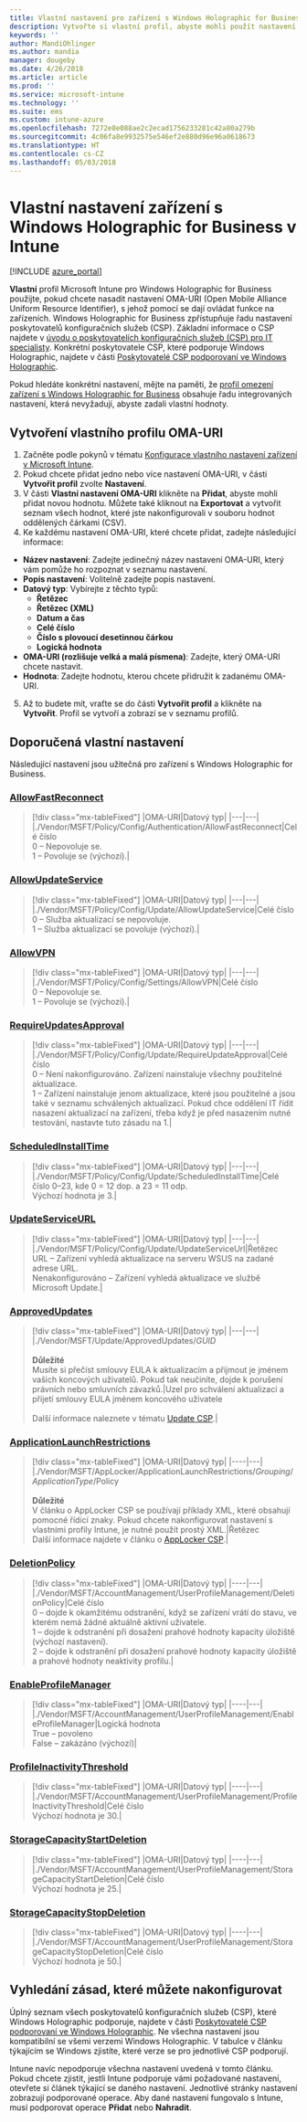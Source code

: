 ```yaml
---
title: Vlastní nastavení pro zařízení s Windows Holographic for Business v Microsoft Intune – Azure | Microsoft Docs
description: Vytvořte si vlastní profil, abyste mohli použít nastavení OMA-URI pro zařízení s Windows Holographic for Business v Microsoft Intune. Můžete nakonfigurovat nastavení poskytovatele služeb konfigurace zásad (CSP) AllowFastReconnect, AllowVPN, AllowUpdateService, UpdateServiceURL, RequireUpdatesApproval, ApprovedUpdates a ApplicationLaunchRestrictions.
keywords: ''
author: MandiOhlinger
ms.author: mandia
manager: dougeby
ms.date: 4/26/2018
ms.article: article
ms.prod: ''
ms.service: microsoft-intune
ms.technology: ''
ms.suite: ems
ms.custom: intune-azure
ms.openlocfilehash: 7272e8e088ae2c2ecad1756233281c42a80a279b
ms.sourcegitcommit: 4c06fa8e9932575e546ef2e880d96e96a0618673
ms.translationtype: HT
ms.contentlocale: cs-CZ
ms.lasthandoff: 05/03/2018
---
```

# <a name="custom-device-settings-for-devices-running-windows-holographic-for-business-in-intune"></a>Vlastní nastavení zařízení s Windows Holographic for Business v Intune

[!INCLUDE [azure_portal](./includes/azure_portal.md)]

 **Vlastní** profil Microsoft Intune pro Windows Holographic for Business použijte, pokud chcete nasadit nastavení OMA-URI (Open Mobile Alliance Uniform Resource Identifier), s jehož pomocí se dají ovládat funkce na zařízeních. Windows Holographic for Business zpřístupňuje řadu nastavení poskytovatelů konfiguračních služeb (CSP). Základní informace o CSP najdete v [úvodu o poskytovatelích konfiguračních služeb (CSP) pro IT specialisty](https://technet.microsoft.com/itpro/windows/manage/how-it-pros-can-use-configuration-service-providers). Konkrétní poskytovatele CSP, které podporuje Windows Holographic, najdete v části [Poskytovatelé CSP podporovaní ve Windows Holographic](https://docs.microsoft.com/windows/client-management/mdm/configuration-service-provider-reference#hololens).

Pokud hledáte konkrétní nastavení, mějte na paměti, že [profil omezení zařízení s Windows Holographic for Business](device-restrictions-windows-holographic.md) obsahuje řadu integrovaných nastavení, která nevyžadují, abyste zadali vlastní hodnoty.

## <a name="create-the-custom-oma-uri-profile"></a>Vytvoření vlastního profilu OMA-URI

1. Začněte podle pokynů v tématu [Konfigurace vlastního nastavení zařízení v Microsoft Intune](custom-settings-configure.md).
2. Pokud chcete přidat jedno nebo více nastavení OMA-URI, v části **Vytvořit profil** zvolte **Nastavení**.
3. V části **Vlastní nastavení OMA-URI** klikněte na **Přidat**, abyste mohli přidat novou hodnotu. Můžete také kliknout na **Exportovat** a vytvořit seznam všech hodnot, které jste nakonfigurovali v souboru hodnot oddělených čárkami (CSV).
4. Ke každému nastavení OMA-URI, které chcete přidat, zadejte následující informace:
  - **Název nastavení**: Zadejte jedinečný název nastavení OMA-URI, který vám pomůže ho rozpoznat v seznamu nastavení.
  - **Popis nastavení**: Volitelně zadejte popis nastavení.
  - **Datový typ**: Vybírejte z těchto typů:
    - **Řetězec**
    - **Řetězec (XML)**
    - **Datum a čas**
    - **Celé číslo**
    - **Číslo s plovoucí desetinnou čárkou**
    - **Logická hodnota**
  - **OMA-URI (rozlišuje velká a malá písmena)**: Zadejte, který OMA-URI chcete nastavit.
  - **Hodnota**: Zadejte hodnotu, kterou chcete přidružit k zadanému OMA-URI.
5. Až to budete mít, vraťte se do části **Vytvořit profil** a klikněte na **Vytvořit**. Profil se vytvoří a zobrazí se v seznamu profilů.

## <a name="recommended-custom-settings"></a>Doporučená vlastní nastavení

Následující nastavení jsou užitečná pro zařízení s Windows Holographic for Business.

### <a name="allowfastreconnecthttpsdocsmicrosoftcomwindowsclient-managementmdmpolicy-csp-authenticationauthentication-allowfastreconnect"></a>[AllowFastReconnect](https://docs.microsoft.com/windows/client-management/mdm/policy-csp-authentication#authentication-allowfastreconnect)

> [!div class="mx-tableFixed"]
> |OMA-URI|Datový typ|
> |---|---|
> |./Vendor/MSFT/Policy/Config/Authentication/AllowFastReconnect|Celé číslo<br/>0 – Nepovoluje se.<br/>1 – Povoluje se (výchozí).|

### <a name="allowupdateservicehttpsdocsmicrosoftcomwindowsclient-managementmdmpolicy-csp-updateupdate-allowupdateservice"></a>[AllowUpdateService](https://docs.microsoft.com/windows/client-management/mdm/policy-csp-update#update-allowupdateservice)

> [!div class="mx-tableFixed"]
> |OMA-URI|Datový typ|
> |---|---|
> |./Vendor/MSFT/Policy/Config/Update/AllowUpdateService|Celé číslo<br/>0 – Služba aktualizací se nepovoluje. <br/>1 – Služba aktualizací se povoluje (výchozí).|

### <a name="allowvpnhttpsdocsmicrosoftcomwindowsclient-managementmdmpolicy-csp-settingssettings-allowvpn"></a>[AllowVPN](https://docs.microsoft.com/windows/client-management/mdm/policy-csp-settings#settings-allowvpn)

> [!div class="mx-tableFixed"]
> |OMA-URI|Datový typ|
> |---|---|
> |./Vendor/MSFT/Policy/Config/Settings/AllowVPN|Celé číslo<br/>0 – Nepovoluje se.<br/>1 – Povoluje se (výchozí).|

### <a name="requireupdatesapprovalhttpsdocsmicrosoftcomwindowsclient-managementmdmpolicy-csp-updateupdate-requireupdateapproval"></a>[RequireUpdatesApproval](https://docs.microsoft.com/windows/client-management/mdm/policy-csp-update#update-requireupdateapproval)

> [!div class="mx-tableFixed"]
> |OMA-URI|Datový typ|
> |---|---|
> |./Vendor/MSFT/Policy/Config/Update/RequireUpdateApproval|Celé číslo<br/>0 – Není nakonfigurováno. Zařízení nainstaluje všechny použitelné aktualizace.<br/>1 – Zařízení nainstaluje jenom aktualizace, které jsou použitelné a jsou také v seznamu schválených aktualizací. Pokud chce oddělení IT řídit nasazení aktualizací na zařízení, třeba když je před nasazením nutné testování, nastavte tuto zásadu na 1.|

### <a name="scheduledinstalltimehttpsdocsmicrosoftcomwindowsclient-managementmdmpolicy-csp-updateupdate-scheduledinstalltime"></a>[ScheduledInstallTime](https://docs.microsoft.com/windows/client-management/mdm/policy-csp-update#update-scheduledinstalltime)

> [!div class="mx-tableFixed"]
> |OMA-URI|Datový typ|
> |---|---|
> |./Vendor/MSFT/Policy/Config/Update/ScheduledInstallTime|Celé číslo 0–23, kde 0 = 12 dop. a 23 = 11 odp.<br/>Výchozí hodnota je 3.|

### <a name="updateserviceurlhttpsdocsmicrosoftcomwindowsclient-managementmdmpolicy-csp-updateupdate-updateserviceurl"></a>[UpdateServiceURL](https://docs.microsoft.com/windows/client-management/mdm/policy-csp-update#update-updateserviceurl)

> [!div class="mx-tableFixed"]
> |OMA-URI|Datový typ|
> |---|---|
> |./Vendor/MSFT/Policy/Config/Update/UpdateServiceUrl|Řetězec<br/>URL – Zařízení vyhledá aktualizace na serveru WSUS na zadané adrese URL.<br/>Nenakonfigurováno – Zařízení vyhledá aktualizace ve službě Microsoft Update.|

### <a name="approvedupdateshttpsdocsmicrosoftcomwindowsclient-managementmdmupdate-csp"></a>[ApprovedUpdates](https://docs.microsoft.com/windows/client-management/mdm/update-csp)

> [!div class="mx-tableFixed"]
> |OMA-URI|Datový typ|
> |---|---|
> |./Vendor/MSFT/Update/ApprovedUpdates/*GUID*<br/><br/>**Důležité**<br/>Musíte si přečíst smlouvy EULA k aktualizacím a přijmout je jménem vašich koncových uživatelů. Pokud tak neučiníte, dojde k porušení právních nebo smluvních závazků.|Uzel pro schválení aktualizací a přijetí smlouvy EULA jménem koncového uživatele<br/><br/>Další informace naleznete v tématu [Update CSP](https://docs.microsoft.com/windows/client-management/mdm/update-csp).|

### <a name="applicationlaunchrestrictionshttpsdocsmicrosoftcomwindowsclient-managementmdmapplocker-csp"></a>[ApplicationLaunchRestrictions](https://docs.microsoft.com/windows/client-management/mdm/applocker-csp)

> [!div class="mx-tableFixed"]
> |OMA-URI|Datový typ|
> |----|---|
> |./Vendor/MSFT/AppLocker/ApplicationLaunchRestrictions/*Grouping*/*ApplicationType*/Policy<br/><br/>**Důležité**<br/>V článku o AppLocker CSP se používají příklady XML, které obsahují pomocné řídicí znaky. Pokud chcete nakonfigurovat nastavení s vlastními profily Intune, je nutné použít prostý XML.|Řetězec<br/>Další informace najdete v článku o [AppLocker CSP](https://docs.microsoft.com/windows/client-management/mdm/applocker-csp).|

### <a name="deletionpolicyhttpsdocsmicrosoftcomwindowsclient-managementmdmaccountmanagement-csp"></a>[DeletionPolicy](https://docs.microsoft.com/windows/client-management/mdm/accountmanagement-csp)

> [!div class="mx-tableFixed"]
> |OMA-URI|Datový typ|
> |----|---|
> |./Vendor/MSFT/AccountManagement/UserProfileManagement/DeletionPolicy|Celé číslo<br/>0 – dojde k okamžitému odstranění, když se zařízení vrátí do stavu, ve kterém nemá žádné aktuálně aktivní uživatele.<br/>1 – dojde k odstranění při dosažení prahové hodnoty kapacity úložiště (výchozí nastavení).<br/>2 – dojde k odstranění při dosažení prahové hodnoty kapacity úložiště a prahové hodnoty neaktivity profilu.|

### <a name="enableprofilemanagerhttpsdocsmicrosoftcomwindowsclient-managementmdmaccountmanagement-csp"></a>[EnableProfileManager](https://docs.microsoft.com/windows/client-management/mdm/accountmanagement-csp)

> [!div class="mx-tableFixed"]
> |OMA-URI|Datový typ|
> |----|---|
> |./Vendor/MSFT/AccountManagement/UserProfileManagement/EnableProfileManager|Logická hodnota<br/>True – povoleno<br/>False – zakázáno (výchozí)|

### <a name="profileinactivitythresholdhttpsdocsmicrosoftcomwindowsclient-managementmdmaccountmanagement-csp"></a>[ProfileInactivityThreshold](https://docs.microsoft.com/windows/client-management/mdm/accountmanagement-csp)

> [!div class="mx-tableFixed"]
> |OMA-URI|Datový typ|
> |----|---|
> |./Vendor/MSFT/AccountManagement/UserProfileManagement/ProfileInactivityThreshold|Celé číslo<br/>Výchozí hodnota je 30.|


### <a name="storagecapacitystartdeletionhttpsdocsmicrosoftcomwindowsclient-managementmdmaccountmanagement-csp"></a>[StorageCapacityStartDeletion](https://docs.microsoft.com/windows/client-management/mdm/accountmanagement-csp)

> [!div class="mx-tableFixed"]
> |OMA-URI|Datový typ|
> |----|---|
> |./Vendor/MSFT/AccountManagement/UserProfileManagement/StorageCapacityStartDeletion|Celé číslo<br/>Výchozí hodnota je 25.|

### <a name="storagecapacitystopdeletionhttpsdocsmicrosoftcomwindowsclient-managementmdmaccountmanagement-csp"></a>[StorageCapacityStopDeletion](https://docs.microsoft.com/windows/client-management/mdm/accountmanagement-csp)

> [!div class="mx-tableFixed"]
> |OMA-URI|Datový typ|
> |----|---|
> |./Vendor/MSFT/AccountManagement/UserProfileManagement/StorageCapacityStopDeletion|Celé číslo<br/>Výchozí hodnota je 50.|

## <a name="find-the-policies-you-can-configure"></a>Vyhledání zásad, které můžete nakonfigurovat

Úplný seznam všech poskytovatelů konfiguračních služeb (CSP), které Windows Holographic podporuje, najdete v části [Poskytovatelé CSP podporovaní ve Windows Holographic](https://docs.microsoft.com/windows/client-management/mdm/configuration-service-provider-reference#hololens). Ne všechna nastavení jsou kompatibilní se všemi verzemi Windows Holographic. V tabulce v článku týkajícím se Windows zjistíte, které verze se pro jednotlivé CSP podporují.

Intune navíc nepodporuje všechna nastavení uvedená v tomto článku. Pokud chcete zjistit, jestli Intune podporuje vámi požadované nastavení, otevřete si článek týkající se daného nastavení. Jednotlivé stránky nastavení zobrazují podporované operace. Aby dané nastavení fungovalo s Intune, musí podporovat operace **Přidat** nebo **Nahradit**.
